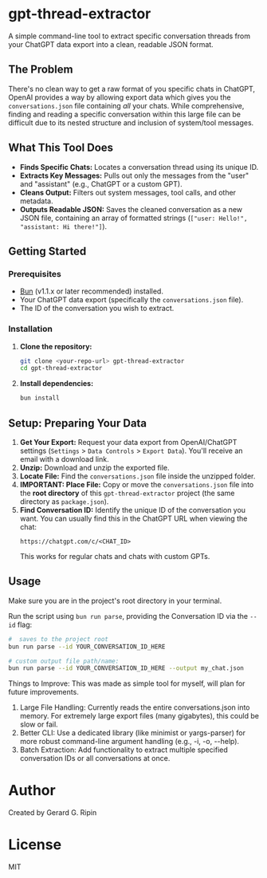 # gpt-thread-extractor

A simple command-line tool to extract specific conversation threads from your ChatGPT data export into a clean, readable JSON format.

## The Problem

There's no clean way to get a raw format of you specific chats in ChatGPT, OpenAI provides a way by allowing export data which gives you the `conversations.json` file containing *all* your chats. While comprehensive, finding and reading a specific conversation within this large file can be difficult due to its nested structure and inclusion of system/tool messages.

## What This Tool Does

* **Finds Specific Chats:** Locates a conversation thread using its unique ID.
* **Extracts Key Messages:** Pulls out only the messages from the "user" and "assistant" (e.g., ChatGPT or a custom GPT).
* **Cleans Output:** Filters out system messages, tool calls, and other metadata.
* **Outputs Readable JSON:** Saves the cleaned conversation as a new JSON file, containing an array of formatted strings (`["user: Hello!", "assistant: Hi there!"]`).

## Getting Started

### Prerequisites

* [Bun](https://bun.sh) (v1.1.x or later recommended) installed.
* Your ChatGPT data export (specifically the `conversations.json` file).
* The ID of the conversation you wish to extract.

### Installation

1.  **Clone the repository:**
    ```bash
    git clone <your-repo-url> gpt-thread-extractor
    cd gpt-thread-extractor
    ```
2.  **Install dependencies:**
    ```bash
    bun install
    ```

## Setup: Preparing Your Data

1.  **Get Your Export:** Request your data export from OpenAI/ChatGPT settings (`Settings` > `Data Controls` > `Export Data`). You'll receive an email with a download link.
2.  **Unzip:** Download and unzip the exported file.
3.  **Locate File:** Find the `conversations.json` file inside the unzipped folder.
4.  **IMPORTANT: Place File:** Copy or move the `conversations.json` file into the **root directory** of this `gpt-thread-extractor` project (the same directory as `package.json`).
5.  **Find Conversation ID:** Identify the unique ID of the conversation you want. You can usually find this in the ChatGPT URL when viewing the chat:
    ```
    https://chatgpt.com/c/<CHAT_ID>
    ```
    This works for regular chats and chats with custom GPTs.

## Usage

Make sure you are in the project's root directory in your terminal.

Run the script using `bun run parse`, providing the Conversation ID via the `--id` flag:

```bash
#  saves to the project root
bun run parse --id YOUR_CONVERSATION_ID_HERE

# custom output file path/name:
bun run parse --id YOUR_CONVERSATION_ID_HERE --output my_chat.json
```

Things to Improve:
This was made as simple tool for myself, will plan for future improvements.

1. Large File Handling: Currently reads the entire conversations.json into memory. For extremely large export files (many gigabytes), this could be slow or fail. 
2. Better CLI: Use a dedicated library (like minimist or yargs-parser) for more robust command-line argument handling (e.g., -i, -o, --help).
3. Batch Extraction: Add functionality to extract multiple specified conversation IDs or all conversations at once.

# Author
Created by Gerard G. Ripin

# License
MIT
